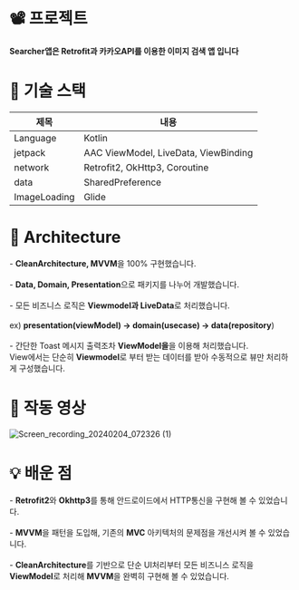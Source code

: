 <H1>📽️ 프로젝트</H1>
<b>Searcher앱은 Retrofit과 카카오API를 이용한 이미지 검색 앱 입니다</b>

<H1>🎯 기술 스택</H1>

|제목|내용|
|------|---|
|Language|Kotlin|
|jetpack|AAC ViewModel, LiveData, ViewBinding|
|network|Retrofit2, OkHttp3, Coroutine|
|data|SharedPreference|
|ImageLoading|Glide|

<H1> 🎄 Architecture</H1>
- <b>CleanArchitecture, MVVM</b>을 100% 구현했습니다. <br><br>
- <b>Data, Domain, Presentation</b>으로 패키지를 나누어 개발했습니다.<br><br>
- 모든 비즈니스 로직은 <b>Viewmodel과 LiveData</b>로 처리했습니다. <br><br>
  ex) <b>presentation(viewModel) -> domain(usecase) -> data(repository</b>) <br><br>
- 간단한 Toast 메시지 출력조차 <b>ViewModel을</b>을 이용해 처리했습니다.<br>
    View에서는 단순히 <b>Viewmodel</b>로 부터 받는 데이터를 받아 수동적으로 뷰만 처리하게 구성했습니다.

# 🎯 작동 영상
![Screen_recording_20240204_072326 (1)](https://github.com/choco5732/Searcher/assets/81561579/0dea41ce-5d3b-4aec-92f0-298946cfa19a)

<H1> 💡 배운 점</H1>
- <b>Retrofit2</b>와 <b>Okhttp3</b>를 통해 안드로이드에서 HTTP통신을 구현해 볼 수 있었습니다.<br><br>
- <b>MVVM</b>을 패턴을 도입해, 기존의 <b>MVC</b> 아키텍처의 문제점을 개선시켜 볼 수 있었습니다.<br><br>
- <b>CleanArchitecture</b>를 기반으로 단순 UI처리부터 모든 비즈니스 로직을 <b>ViewModel</b>로 처리해 <b>MVVM</b>을 완벽히 구현해 볼 수 있었습니다.



